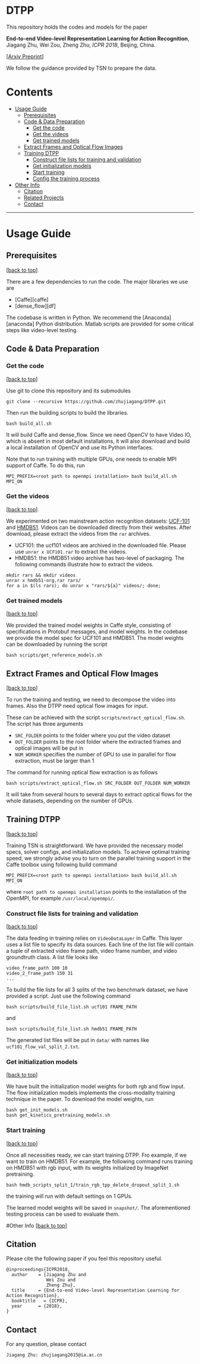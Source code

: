 
# DTPP

This repository holds the codes and models for the paper
 
> 
**End-to-end Video-level Representation Learning for Action Recognition**,
Jiagang Zhu, Wei Zou, Zheng Zhu,
*ICPR 2018*, Beijing, China.
>
[[Arxiv Preprint](https://arxiv.org/abs/1711.04161)]

We follow the guidance provided by TSN to prepare the data.

# Contents
* [Usage Guide](#usage-guide)
  * [Prerequisites](#prerequisites)
  * [Code & Data Preparation](#code--data-preparation)
    * [Get the code](#get-the-code)
    * [Get the videos](#get-the-videos)
    * [Get trained models](#get-trained-models)
  * [Extract Frames and Optical Flow Images](#extract-frames-and-optical-flow-images)
  * [Training DTPP](#training-DTPP)
    * [Construct file lists for training and validation](#construct-file-lists-for-training-and-validation)
    * [Get initialization models](#get-initialization-models)
    * [Start training](#start-training)
    * [Config the training process](#config-the-training-process)
* [Other Info](#other-info)
  * [Citation](#citation)
  * [Related Projects](#related-projects)
  * [Contact](#contact)

----
# Usage Guide

## Prerequisites
[[back to top](#DTPP)]

There are a few dependencies to run the code. The major libraries we use are

- [Caffe][caffe]
- [dense_flow][df]

The codebase is written in Python. We recommend the [Anaconda][anaconda] Python distribution. Matlab scripts are provided for some critical steps like video-level testing.

## Code & Data Preparation

### Get the code
[[back to top](#DTPP)]

Use git to clone this repository and its submodules
```
git clone --recursive https://github.com/zhujiagang/DTPP.git
```

Then run the building scripts to build the libraries.

```
bash build_all.sh
```
It will build Caffe and dense_flow. Since we need OpenCV to have Video IO, which is absent in most default installations, it will also download and build a local installation of OpenCV and use its Python interfaces.

Note that to run training with multiple GPUs, one needs to enable MPI support of Caffe. To do this, run

```
MPI_PREFIX=<root path to openmpi installation> bash build_all.sh MPI_ON
```

### Get the videos
[[back to top](#DTPP)]

We experimented on two mainstream action recognition datasets: [UCF-101][ucf101] and [HMDB51][hmdb51]. Videos can be downloaded directly from their websites.
After download, please extract the videos from the `rar` archives.
- UCF101: the ucf101 videos are archived in the downloaded file. Please use `unrar x UCF101.rar` to extract the videos.
- HMDB51: the HMDB51 video archive has two-level of packaging.
The following commands illustrate how to extract the videos.
```
mkdir rars && mkdir videos
unrar x hmdb51-org.rar rars/
for a in $(ls rars); do unrar x "rars/${a}" videos/; done;
```

### Get trained models
[[back to top](#DTPP)]

We provided the trained model weights in Caffe style, consisting of specifications in Protobuf messages, and model weights.
In the codebase we provide the model spec for UCF101 and HMDB51.
The model weights can be downloaded by running the script

```
bash scripts/get_reference_models.sh
```

## Extract Frames and Optical Flow Images
[[back to top](#DTPP)]

To run the training and testing, we need to decompose the video into frames. Also the DTPP need optical flow images for input.
 
These can be achieved with the script `scripts/extract_optical_flow.sh`. The script has three arguments
- `SRC_FOLDER` points to the folder where you put the video dataset
- `OUT_FOLDER` points to the root folder where the extracted frames and optical images will be put in
- `NUM_WORKER` specifies the number of GPU to use in parallel for flow extraction, must be larger than 1

The command for running optical flow extraction is as follows

```
bash scripts/extract_optical_flow.sh SRC_FOLDER OUT_FOLDER NUM_WORKER
```

It will take from several hours to several days to extract optical flows for the whole datasets, depending on the number of GPUs.  

## Training DTPP
[[back to top](#DTPP)]

Training TSN is straightforward. We have provided the necessary model specs, solver configs, and initialization models.
To achieve optimal training speed,
we strongly advise you to turn on the parallel training support in the Caffe toolbox using following build command
```
MPI_PREFIX=<root path to openmpi installation> bash build_all.sh MPI_ON
```

where `root path to openmpi installation` points to the installation of the OpenMPI, for example `/usr/local/openmpi/`.

### Construct file lists for training and validation
[[back to top](#DTPP)]

The data feeding in training relies on `VideoDataLayer` in Caffe.
This layer uses a list file to specify its data sources.
Each line of the list file will contain a tuple of extracted video frame path, video frame number, and video groundtruth class.
A list file looks like
```
video_frame_path 100 10
video_2_frame_path 150 31
...
```
To build the file lists for all 3 splits of the two benchmark dataset, we have provided a script.
Just use the following command
```
bash scripts/build_file_list.sh ucf101 FRAME_PATH
```
and
```
bash scripts/build_file_list.sh hmdb51 FRAME_PATH
```
The generated list files will be put in `data/` with names like `ucf101_flow_val_split_2.txt`.

### Get initialization models
[[back to top](#DTPP)]

We have built the initialization model weights for both rgb and flow input.
The flow initialization models implements the cross-modality training technique in the paper.
To download the model weights, run
```
bash get_init_models.sh
bash get_kinetics_pretraining_models.sh
```

### Start training
[[back to top](#DTPP)]

Once all necessities ready, we can start training DTPP.
Fro example, if we want to train on HMDB51.
For example, the following command runs training on HMDB51 with rgb input, with its weights initialized by ImageNet pretraining.
```
bash hmdb_scripts_split_1/train_rgb_tpp_delete_dropout_split_1.sh
```
the training will run with default settings on 1 GPUs.

The learned model weights will be saved in `snapshot/`.
The aforementioned testing process can be used to evaluate them.

 
#Other Info
[[back to top](#DTPP)]

## Citation
Please cite the following paper if you feel this repository useful.
```
@inproceedings{ICPR2018,
  author    = {Jiagang Zhu and
               Wei Zou and
               Zheng Zhu},
  title     = {End-to-end Video-level Representation Learning for Action Recognition},
  booktitle   = {ICPR},
  year      = {2018},
}
```


## Contact
For any question, please contact
```
Jiagang Zhu: zhujiagang2015@ia.ac.cn
```

[ucf101]:http://crcv.ucf.edu/data/UCF101.php
[hmdb51]:http://serre-lab.clps.brown.edu/resource/hmdb-a-large-human-motion-database/
